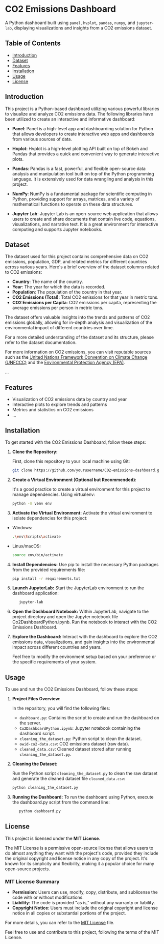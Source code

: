 # CO2 Emissions Dashboard

A Python dashboard built using `panel`, `hvplot`, `pandas`, `numpy`, and `jupyter-lab`, displaying visualizations and insights from a CO2 emissions dataset.

## Table of Contents

- [Introduction](#introduction)
- [Dataset](#Dataset)
- [Features](#features)
- [Installation](#installation)
- [Usage](#usage)
- [License](#license)

## Introduction

This project is a Python-based dashboard utilizing various powerful libraries to visualize and analyze CO2 emissions data. The following libraries have been utilized to create an interactive and informative dashboard:

- **Panel**: Panel is a high-level app and dashboarding solution for Python that allows developers to create interactive web apps and dashboards from various sources of data.

- **Hvplot**: Hvplot is a high-level plotting API built on top of Bokeh and Pandas that provides a quick and convenient way to generate interactive plots.

- **Pandas**: Pandas is a fast, powerful, and flexible open-source data analysis and manipulation tool built on top of the Python programming language. It is extensively used for data wrangling and analysis in this project.

- **NumPy**: NumPy is a fundamental package for scientific computing in Python, providing support for arrays, matrices, and a variety of mathematical functions to operate on these data structures.

- **Jupyter Lab**: Jupyter Lab is an open-source web application that allows users to create and share documents that contain live code, equations, visualizations, and narrative text. It is a great environment for interactive computing and supports Jupyter notebooks.

## Dataset

The dataset used for this project contains comprehensive data on CO2 emissions, population, GDP, and related metrics for different countries across various years. Here's a brief overview of the dataset columns related to CO2 emissions:

- **Country**: The name of the country.
- **Year**: The year for which the data is recorded.
- **Population**: The population of the country in that year.
- **CO2 Emissions (Total)**: Total CO2 emissions for that year in metric tons.
- **CO2 Emissions per Capita**: CO2 emissions per capita, representing the average emissions per person in metric tons.

The dataset offers valuable insights into the trends and patterns of CO2 emissions globally, allowing for in-depth analysis and visualization of the environmental impact of different countries over time.

For a more detailed understanding of the dataset and its structure, please refer to the dataset documentation.

For more information on CO2 emissions, you can visit reputable sources such as the [United Nations Framework Convention on Climate Change (UNFCCC)](https://unfccc.int/) and the [Environmental Protection Agency (EPA)](https://www.epa.gov/ghgemissions).

...


## Features

- Visualization of CO2 emissions data by country and year
- Interactive plots to explore trends and patterns
- Metrics and statistics on CO2 emissions
- ...

## Installation

To get started with the CO2 Emissions Dashboard, follow these steps:

1. **Clone the Repository:**

   First, clone this repository to your local machine using Git:

   ```bash
   git clone https://github.com/yourusername/CO2-emissions-dashboard.git

2. **Create a Virtual Environment (Optional but Recommended):**

   It's a good practice to create a virtual environment for this project to manage dependencies. Using virtualenv:

   ```bash
   python -m venv env

3. **Activate the Virtual Environment:**
   Activate the virtual environment to isolate dependencies for this project:
   
- Windows:
   ```bash
   .\env\Scripts\activate

- Linux/macOS:
   ```bash
   source env/bin/activate

4. **Install Dependencies:**
   Use pip to install the necessary Python packages from the provided requirements file:
   ```bash
   pip install -r requirements.txt

5. **Launch JupyterLab:**
   Start the JupyterLab environment to run the dashboard application:
   ```bash
      jupyter-lab

6. **Open the Dashboard Notebook:**
   Within JupyterLab, navigate to the project directory and open the Jupyter notebook
   file Co2DashboardPython.ipynb. Run the notebook to interact with the CO2 Emissions Dashboard.

7. **Explore the Dashboard:**
   Interact with the dashboard to explore the CO2 emissions data, visualizations, and gain insights
   into the environmental impact across different countries and years.

   Feel free to modify the environment setup based on your preference or the specific requirements of your system.

## Usage

To use and run the CO2 Emissions Dashboard, follow these steps:

1. **Project Files Overview:**

   In the repository, you will find the following files:
   - `dashboard.py`: Contains the script to create and run the dashboard on the server.
   - `Co2DashboardPython.ipynb`: Jupyter notebook containing the dashboard script.
   - `cleaning_the_dataset.py`: Python script to clean the dataset.
   - `owid-co2-data.csv`: CO2 emissions dataset (raw data).
   - `cleaned_data.csv`: Cleaned dataset stored after running `cleaning_the_dataset.py`.

2. **Cleaning the Dataset:**

   Run the Python script `cleaning_the_dataset.py` to clean the raw dataset and generate the cleaned dataset file `cleaned_data.csv`:

   ```bash
   python cleaning_the_dataset.py

3. **Running the Dashboard:**
   To run the dashboard using Python, execute the dashboard.py script from the command line:
   ```bash
      python dashboard.py


## License

This project is licensed under the **MIT License**. 

The MIT License is a permissive open-source license that allows users to do almost anything they want with the project's code, provided they include the original copyright and license notice in any copy of the project. It's known for its simplicity and flexibility, making it a popular choice for many open-source projects.

### MIT License Summary

- **Permission**: Users can use, modify, copy, distribute, and sublicense the code with or without modifications.
- **Liability**: The code is provided "as is," without any warranty or liability.
- **Copyright Notice**: Users must include the original copyright and license notice in all copies or substantial portions of the project.

For more details, you can refer to the [MIT License](LICENSE) file.

Feel free to use and contribute to this project, following the terms of the MIT License.

